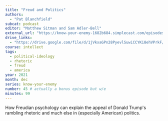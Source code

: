 ```yaml
---
title: "Freud and Politics"
authors:
  - "Pat Blanchfield"
subcat: podcast
editor: "Matthew Sitman and Sam Adler-Bell"
external_url: "https://know-your-enemy-1682b684.simplecast.com/episodes/unlocked-freud-and-politics-w-pat-blanchfield"
drive_links:
  - "https://drive.google.com/file/d/1jVkxaGPn28PyevlSuwiCCYKi8ehVPrkF/view?usp=drivesdk"
course: intellect
tags:
  - political-ideology
  - rhetoric
  - freud
  - america
year: 2021
month: dec
series: know-your-enemy
number: 45 # actually a bonus episode but w/e
minutes: 99
---
```


How Freudian psychology can explain the appeal of Donald Trump's rambling rhetoric and much else in (especially American) politics.
